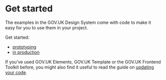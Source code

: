 # Get started

The examples in the GOV.UK Design System come with code to make it easy for you to use them in your project. 

Get started:

- [prototyping](prototyping)
- [in production](production)

If you’ve used GOV.UK Elements, GOV.UK Template or the GOV.UK Frontend Toolkit before, you might also find it useful to read the guide on [updating your code](updating-your-code).